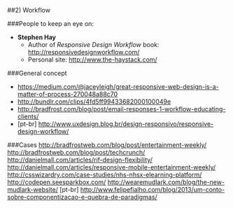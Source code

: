 ##2) Workflow

###People to keep an eye on:
- **Stephen Hay**
  - Author of *Responsive Design Workflow* book: http://responsivedesignworkflow.com/
  - Personal site: http://www.the-haystack.com/


###General concept
- https://medium.com/@jaceyleigh/great-responsive-web-design-is-a-matter-of-process-270048a88c70
- http://bundlr.com/clips/4fd5ff99433682000100049e
- http://bradfrost.com/blog/post/email-responses-1-workflow-educating-clients/
- [pt-br] http://www.uxdesign.blog.br/design-responsivo/responsive-design-workflow/


###Cases
http://bradfrostweb.com/blog/post/entertainment-weekly/
http://bradfrostweb.com/blog/post/techcrunch/
http://danielmall.com/articles/rif-design-flexibility/
http://danielmall.com/articles/responsive-mobile-entertainment-weekly/
http://csswizardry.com/case-studies/nhs-nhsx-elearning-platform/
http://codepen.seesparkbox.com/
http://wearemudlark.com/blog/the-new-mudlark-website/
[pt-br] http://www.felipefialho.com/blog/2013/um-conto-sobre-componentizacao-e-quebra-de-paradigmas/
